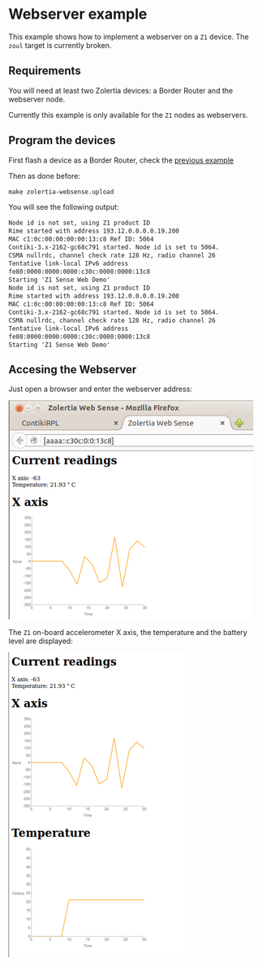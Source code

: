# Webserver example

This example shows how to implement a webserver on a `Z1` device.  The `zoul`
target is currently broken.

## Requirements

You will need at least two Zolertia devices: a Border Router and the webserver node.

Currently this example is only available for the `Z1` nodes as webservers.

## Program the devices

First flash a device as a Border Router, check the [previous example](../02-border-router)

Then as done before:

````
make zolertia-websense.upload
````

You will see the following output:

````
Node id is not set, using Z1 product ID
Rime started with address 193.12.0.0.0.0.19.200
MAC c1:0c:00:00:00:00:13:c8 Ref ID: 5064
Contiki-3.x-2162-gc68c791 started. Node id is set to 5064.
CSMA nullrdc, channel check rate 128 Hz, radio channel 26
Tentative link-local IPv6 address fe80:0000:0000:0000:c30c:0000:0000:13c8
Starting 'Z1 Sense Web Demo'
Node id is not set, using Z1 product ID
Rime started with address 193.12.0.0.0.0.19.200
MAC c1:0c:00:00:00:00:13:c8 Ref ID: 5064
Contiki-3.x-2162-gc68c791 started. Node id is set to 5064.
CSMA nullrdc, channel check rate 128 Hz, radio channel 26
Tentative link-local IPv6 address fe80:0000:0000:0000:c30c:0000:0000:13c8
Starting 'Z1 Sense Web Demo'
````

## Accesing the Webserver

Just open a browser and enter the webserver address:

![](images/webserver-address-screenshoot.png)

The `Z1` on-board accelerometer X axis, the temperature and the battery level are displayed:

![](images/webserver-screenshoot.png)
